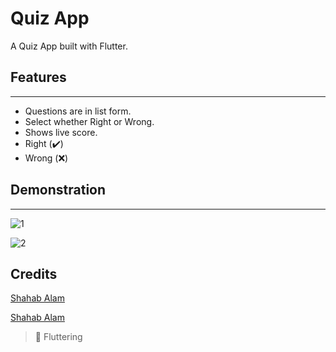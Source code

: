 # Quiz App

A Quiz App built with Flutter.

## Features
---
- Questions are in list form.
- Select whether Right or Wrong.
- Shows live score.
- Right (:heavy_check_mark:)
- Wrong (:x:)

## Demonstration
---


![1](https://user-images.githubusercontent.com/82330891/161321458-842207f2-d45a-47a1-91f9-6b5b7a0d34c5.JPG)

![2](https://user-images.githubusercontent.com/82330891/161321572-ef814ac4-9586-4b1c-bbcf-9a4a78cbd8f6.JPG)

## Credits

 [ Shahab Alam](https://github.com/IamShahabAlam) 
<!-- :octocat: -->
[ Shahab Alam](https://www.facebook.com/iamShahabAlam/)

> :blue_heart:  Fluttering
